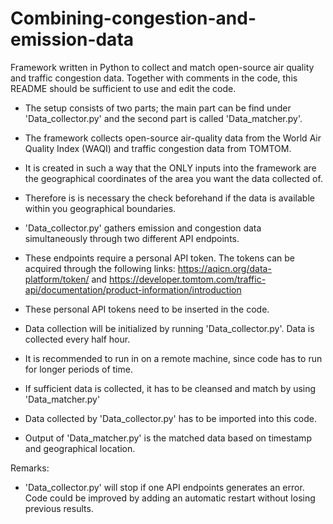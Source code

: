 # Combining-congestion-and-emission-data
Framework written in Python to collect and match open-source air quality and traffic congestion data. Together with comments in the code, this README should be sufficient to use and edit the code. 

-   The setup consists of two parts; the main part can be find under 'Data_collector.py' and the second part is called 'Data_matcher.py'. 
-   The framework collects open-source air-quality data from the World Air Quality Index (WAQI) and traffic congestion data from TOMTOM. 
-   It is created in such a way that the ONLY inputs into the framework are the geographical coordinates of the area you want the data collected of. 
-   Therefore is is necessary the check beforehand if the data is available within you geographical boundaries. 


-   'Data_collector.py' gathers emission and congestion data simultaneously through two different API endpoints. 
-   These endpoints require a personal API token. The tokens can be acquired through the following links: https://aqicn.org/data-platform/token/ and https://developer.tomtom.com/traffic-api/documentation/product-information/introduction 
-   These personal API tokens need to be inserted in the code. 
-   Data collection will be initialized by running 'Data_collector.py'. Data is collected every half hour. 
-   It is recommended to run in on a remote machine, since code has to run for longer periods of time. 

-   If sufficient data is collected, it has to be cleansed and match by using 'Data_matcher.py'
-   Data collected by 'Data_collector.py' has to be imported into this code. 
-   Output of 'Data_matcher.py' is the matched data based on timestamp and geographical location.


Remarks:
- 'Data_collector.py' will stop if one API endpoints generates an error. Code could be improved by adding an automatic restart without losing previous results. 

